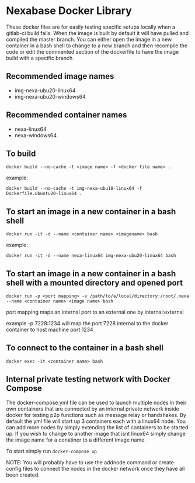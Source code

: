 # Nexabase Docker Library

These docker files are for easily testing specific setups locally when a gitlab-ci build fails. When the image is built by default it will have pulled and compiled the master branch. You can either open the image in a new container in a bash shell to change to a new branch and then recompile the code or edit the commented section of the dockerfile to have the image build with a specific branch

## Recommended image names
- img-nexa-ubu20-linux64
- img-nexa-ubu20-windows64

## Recommended container names
- nexa-linux64
- nexa-windows64

## To build
`docker build --no-cache -t <image name> -f <docker file name> .`

example:

`docker build --no-cache -t img-nexa-ubu18-linux64 -f Dockerfile.ubuntu20-linux64 .`

## To start an image in a new container in a bash shell
`docker run -it -d --name <container name> <imagename> bash`

example:

`docker run -it -d --name nexa-linux64 img-nexa-ubu20-linux64 bash`

## To start an image in a new container in a bash shell with a mounted directory and opened port
```
docker run -p <port mapping> -v /path/to/a/local/directory:/root/.nexa --name <container name> <image name> bash
```

port mapping maps an internal port to an external one by internal:external

example -p 7228:1234 will map the port 7228 internal to the docker container to host machine port 1234

## To connect to the container in a bash shell
`docker exec -it <container name> bash`



## Internal private testing network with Docker Compose
The docker-compose.yml file can be used to launch multiple nodes in their own containers that are connected by an internal private network inside docker for testing p2p functions such as message relay or handshakes. By default the yml file will start up 3 containers each with a linux64 node. You can add more nodes by simply extending the list of containers to be started up. If you wish to change to another image that isnt linux64 simply change the image name for a conatiner to a different image name.

To start simply run `docker-compose up`

NOTE: You will probably have to use the addnode command or create config files to connect the nodes in the docker network once they have all been created.
